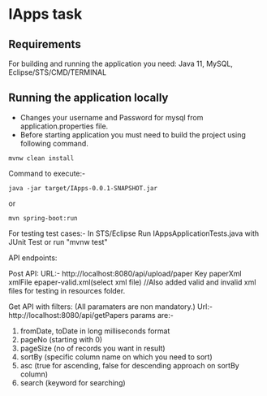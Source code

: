 # IApps task

## Requirements

For building and running the application you need:
Java 11, 
MySQL, 
Eclipse/STS/CMD/TERMINAL

## Running the application locally

- Changes your username and Password for mysql from application.properties file.
- Before starting application you must need to build the project using following command.

```shell
mvnw clean install
```
Command to execute:-

```shell
java -jar target/IApps-0.0.1-SNAPSHOT.jar
```

or 

```shell
mvn spring-boot:run
```

For testing test cases:- In STS/Eclipse Run IAppsApplicationTests.java with JUnit Test or run "mvnw test"

API endpoints:

Post API:
URL:- http://localhost:8080/api/upload/paper
Key                paperXml 
xmlFile	           epaper-valid.xml(select xml file)	//Also added valid and invalid xml files for testing in resources folder.

Get API with filters: (All paramaters are non mandatory.)
Url:- http://localhost:8080/api/getPapers
params are:- 
1. fromDate, toDate in long milliseconds format
2. pageNo (starting with 0)
3. pageSize (no of records you want in result)
4. sortBy (specific column name on which you need to sort)
5. asc (true for ascending, false for descending approach on sortBy column)
6. search (keyword for searching)
